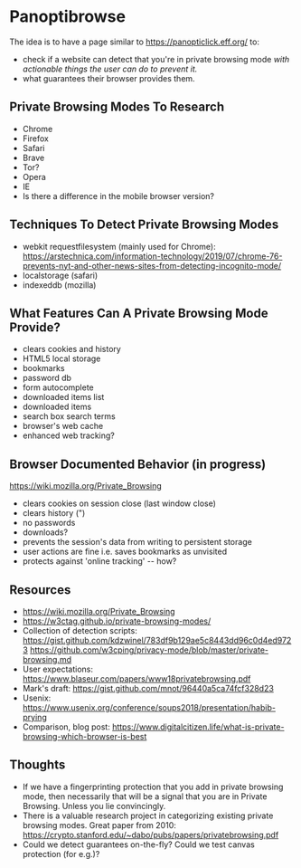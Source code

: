 # Panoptibrowse

The idea is to have a page similar to https://panopticlick.eff.org/ to:

- check if a website can detect that you're in private browsing mode *with actionable things the user can do to prevent it.*
- what guarantees their browser provides them.


## Private Browsing Modes To Research

- Chrome
- Firefox
- Safari
- Brave
- Tor?
- Opera
- IE
- Is there a difference in the mobile browser version?

## Techniques To Detect Private Browsing Modes

- webkit requestfilesystem (mainly used for Chrome): 
https://arstechnica.com/information-technology/2019/07/chrome-76-prevents-nyt-and-other-news-sites-from-detecting-incognito-mode/
- localstorage (safari)
- indexeddb (mozilla)


## What Features Can A Private Browsing Mode Provide?

- clears cookies and history
- HTML5 local storage
- bookmarks
- password db
- form autocomplete
- downloaded items list
- downloaded items
- search box search terms
- browser's web cache
- enhanced web tracking?

## Browser Documented Behavior (in progress)

https://wiki.mozilla.org/Private_Browsing

- clears cookies on session close (last window close)
- clears history (")
- no passwords
- downloads?
- prevents the session's data from writing to persistent storage
- user actions are fine i.e. saves bookmarks as unvisited
- protects against 'online tracking' -- how?


## Resources

- https://wiki.mozilla.org/Private_Browsing
- https://w3ctag.github.io/private-browsing-modes/
- Collection of detection scripts: https://gist.github.com/kdzwinel/783df9b129ae5c8443dd96c0d4ed9723
https://github.com/w3cping/privacy-mode/blob/master/private-browsing.md
- User expectations: https://www.blaseur.com/papers/www18privatebrowsing.pdf
- Mark's draft: https://gist.github.com/mnot/96440a5ca74fcf328d23
- Usenix: https://www.usenix.org/conference/soups2018/presentation/habib-prying
- Comparison, blog post: https://www.digitalcitizen.life/what-is-private-browsing-which-browser-is-best

## Thoughts

- If we have a fingerprinting protection that you add in private browsing mode, then necessarily that will be a signal that you are in Private Browsing. Unless you lie convincingly. 
- There is a valuable research project in categorizing existing private browsing modes. Great paper from 2010: https://crypto.stanford.edu/~dabo/pubs/papers/privatebrowsing.pdf
- Could we detect guarantees on-the-fly? Could we test canvas protection (for e.g.)? 
